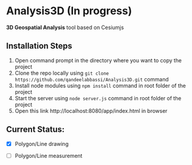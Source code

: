 # Analysis3D (In progress)
**3D Geospatial Analysis** tool based on Cesiumjs

## Installation Steps
1. Open command prompt in the directory where you want to copy the project
2. Clone the repo locally using `git clone https://github.com/qandeelabbassi/Analysis3D.git` command
3. Install node modules using `npm install` command in root folder of the project
4. Start the server using `node server.js` command in root folder of the project
5. Open this link http://localhost:8080/app/index.html in browser

## Current Status:
* [x] Polygon/Line drawing
* [ ] Polygon/Line measurement

